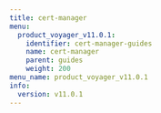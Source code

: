 ```yaml
---
title: cert-manager
menu:
  product_voyager_v11.0.1:
    identifier: cert-manager-guides
    name: cert-manager
    parent: guides
    weight: 200
menu_name: product_voyager_v11.0.1
info:
  version: v11.0.1
---
```


